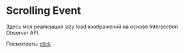 # Scrolling Event

Здесь моя реализация lazy load изображений на основе Intersection Observer API.

Посмотреть: [click](https://nikitabelevich.github.io/Scrolling-Event/)
